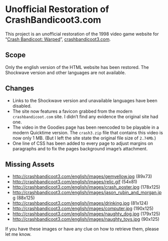 # Unofficial Restoration of CrashBandicoot3.com

This project is an unofficial restoration of the 1998 video game website for “[Crash Bandicoot: Warped](https://en.wikipedia.org/wiki/Crash_Bandicoot:_Warped)”, [crashbandicoot3.com](https://crash3.hteumeuleu.com).

## Scope

Only the english version of the HTML website has been restored. The Shockwave version and other languages are not available.

## Changes

* Links to the Shockwave version and unavailable languages have been disabled.
* The site now features a favicon grabbed from the modern `crashbandicoot.com` site. I didn’t find any evidence the original site had one.
* The video in the Goodies page has been reencoded to be playable in a modern Quicktime version. The  `crash3.zip` file that contains this video is now only 1 MB. (But I left the site state the original file size of `2.74Mb`.)
* One line of CSS has been added to every page to adjust margins on paragraphs and to fix the pages background image’s attachment.

## Missing Assets

* http://crashbandicoot3.com/english/images/gemyellow.jpg (89x73)
* http://crashbandicoot3.com/english/images/relic.gif (54x81)
* http://crashbandicoot3.com/english/images/crash_poster.jpg (178x125)
* http://crashbandicoot3.com/english/images/jason_rubin_and_morgan.jpg (88x125)
* http://crashbandicoot3.com/english/images/drinking.jpg (81x124)
* http://crashbandicoot3.com/english/images/computer.jpg (190x125)
* http://crashbandicoot3.com/english/images/naughty_dog.jpg (179x125)
* http://crashbandicoot3.com/english/images/naughty_toys.jpg (90x125)

If you have these images or have any clue on how to retrieve them, please let me know.
